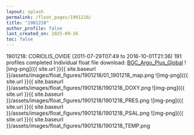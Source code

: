 ```yaml
---
layout: splash
permalink: /float_pages/1901218/
title: "1901218"
author_profile: false
last_created_on: 2025-09-26
toc: false
---
```

 
1901218: CORIOLIS_OVIDE (2011-07-29T07:49 to 2016-10-01T21:36)
191 profiles completed
Individual float file download: [BGC_Argo_Plus_Global](https://ftp.soest.hawaii.edu/bgc_argo_plus/Individual_Floats/outliers_removed/1901218_Sprof_processed.nc)
![img-png]({{ site.url }}{{ site.baseurl }}/assets/images/float_figures/1901218/01_1901218_map.png
![img-png]({{ site.url }}{{ site.baseurl }}/assets/images/float_figures/1901218/1901218_DOXY.png
![img-png]({{ site.url }}{{ site.baseurl }}/assets/images/float_figures/1901218/1901218_PRES.png
![img-png]({{ site.url }}{{ site.baseurl }}/assets/images/float_figures/1901218/1901218_PSAL.png
![img-png]({{ site.url }}{{ site.baseurl }}/assets/images/float_figures/1901218/1901218_TEMP.png
